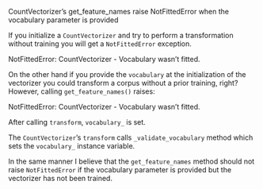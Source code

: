 CountVectorizer’s get_feature_names raise NotFittedError when the vocabulary parameter is provided

If you initialize a `CountVectorizer` and try to perform a transformation without training you will get a `NotFittedError` exception.

NotFittedError: CountVectorizer - Vocabulary wasn’t fitted.

On the other hand if you provide the `vocabulary` at the initialization of the vectorizer you could transform a corpus without a prior training, right? However, calling `get_feature_names()` raises:

NotFittedError: CountVectorizer - Vocabulary wasn’t fitted.

After calling `transform`, `vocabulary_` is set.

The `CountVectorizer`’s `transform` calls `_validate_vocabulary` method which sets the `vocabulary_` instance variable.

In the same manner I believe that the `get_feature_names` method should not raise `NotFittedError` if the vocabulary parameter is provided but the vectorizer has not been trained.